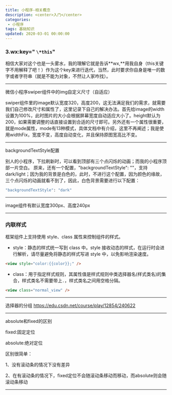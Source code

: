 ```yaml
---
title: 小程序-相关概念
description: <center>入门</center>
categories:
 - 小程序
tags: 基础知识
updated: 2020-03-01 00:00:00
---
```


### 3.wx:key=**" `\*this`"**

​     相信大家对这个也是一头雾水，我的理解它就是告诉**wx,**用我自身（this关键字不用解释了吧！）作为这个key来进行迭代，当然，此时要求你自身是唯一的数字或者字符串（就是不能为对象，不然让人家咋找）。

---

微信小程序swiper组件中的img自定义尺寸（自适应）

swiper组件里的image默认宽度320，高度200，这无法满足我们的需求，就需要我们自己修改尺寸和属性了，这里记录下自己的解决办法。首先给image的width设置为100%，此时图片的大小会根据屏幕宽度自动适应大小了。height默认为200，如果需要调整的话直接设置到合适的尺寸即可。另外还有一个属性很重要，就是mode属性，mode有13种模式，具体文档中有介绍，这里不再阐述；我是使用widthFix，宽度不变，高度自动变化，并且保持原图宽高比不变。

---

backgroundTextStyle配置

别人的小程序，下拉刷新时，可以看到顶部有三个点闪烁的动画；而我的小程序顶部一片空白。
 原来，还有一个配置，"backgroundTextStyle": ""，支持 dark/light；因为我的背景是白色的，此时，不进行这个配置，因为颜色的缘故，三个点闪烁的动画就看不到了，因此，白色背景需要进行以下配置：



```bash
"backgroundTextStyle": "dark"
```

---

image组件有默认宽度300px、高度240px

---

### 内联样式

框架组件上支持使用 style、class 属性来控制组件的样式。

- style：静态的样式统一写到 class 中。style 接收动态的样式，在运行时会进行解析，请尽量避免将静态的样式写进 style 中，以免影响渲染速度。

```html
<view style="color:{{color}};" />
```

- class：用于指定样式规则，其属性值是样式规则中类选择器名(样式类名)的集合，样式类名不需要带上`.`，样式类名之间用空格分隔。

```html
<view class="normal_view" />
```

---

选择器的分组 https://edu.csdn.net/course/play/12854/240622

---

absolute和fixed的区别

fixed:固定定位

absolute:绝对定位

 

区别很简单：

1、没有滚动条的情况下没有差异

2、在有滚动条的情况下，fixed定位不会随滚动条移动而移动，而absolute则会随滚动条移动

---

